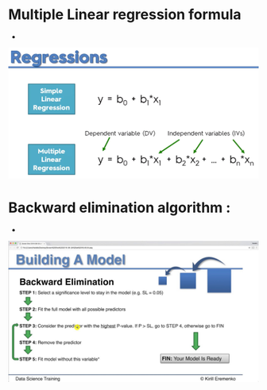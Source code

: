 # Multiple Linear regression formula
 * 

![alt text](./multiple_linear_regression.png "Logo Title Text 1")

# Backward elimination algorithm :

 * 
 ![alt text](./backward_elimination.jpeg "Logo Title Text 1")